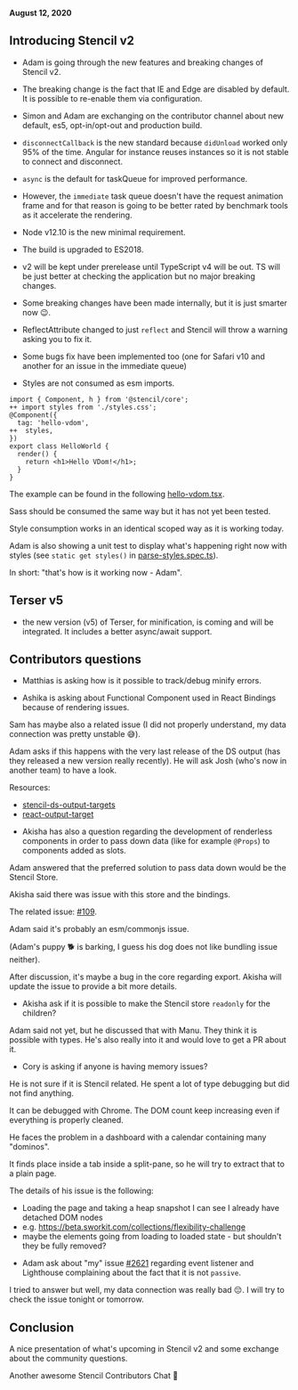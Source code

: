 **August 12, 2020**

## Introducing Stencil v2

- Adam is going through the new features and breaking changes of Stencil v2.

- The breaking change is the fact that IE and Edge are disabled by default. It is possible to re-enable them via configuration.

- Simon and Adam are exchanging on the contributor channel about new default, es5, opt-in/opt-out and production build.

- `disconnectCallback` is the new standard because `didUnload` worked only 95% of the time. Angular for instance reuses instances so it is not stable to connect and disconnect.

- `async` is the default for taskQueue for improved performance.

- However, the `immediate` task queue doesn't have the request animation frame and for that reason is going to be better rated by benchmark tools as it accelerate the rendering.

- Node v12.10 is the new minimal requirement.

- The build is upgraded to ES2018.

- v2 will be kept under prerelease until TypeScript v4 will be out. TS will be just better at checking the application but no major breaking changes.

- Some breaking changes have been made internally, but it is just smarter now 😉.

- ReflectAttribute changed to just `reflect` and Stencil will throw a warning asking you to fix it.

- Some bugs fix have been implemented too (one for Safari v10 and another for an issue in the immediate queue)

- Styles are not consumed as esm imports.

```
import { Component, h } from '@stencil/core';
++ import styles from './styles.css';
@Component({
  tag: 'hello-vdom',
++  styles,
})
export class HelloWorld {
  render() {
    return <h1>Hello VDom!</h1>;
  }
}
```

The example can be found in the following [hello-vdom.tsx](https://github.com/ionic-team/stencil/blob/master/test/hello-vdom/src/components/hello-vdom.tsx).

Sass should be consumed the same way but it has not yet been tested.

Style consumption works in an identical scoped way as it is working today.

Adam is also showing a unit test to display what's happening right now with styles (see `static get styles()` in [parse-styles.spec.ts](https://github.com/ionic-team/stencil/blob/735a1a14eb688ce2bd75785a566f2249c6f78f38/src/compiler/transformers/test/parse-styles.spec.ts#L75)).

In short: "that's how is it working now  - Adam".

## Terser v5

- the new version (v5) of Terser, for minification, is coming and will be integrated. It includes a better async/await support.

## Contributors questions 

- Matthias is asking how is it possible to track/debug minify errors.

- Ashika is asking about Functional Component used in React Bindings because of rendering issues.

Sam has maybe also a related issue (I did not properly understand, my data connection was pretty unstable 😅).

Adam asks if this happens with the very last release of the DS output (has they released a new version really recently). He will ask Josh (who's now in another team) to have a look.

Resources:
* [stencil-ds-output-targets](https://github.com/ionic-team/stencil-ds-output-targets)
* [react-output-target](https://github.com/ionic-team/stencil-ds-output-targets/tree/master/packages/react-output-target)

- Akisha has also a question regarding the development of renderless components in order to pass down data (like for example `@Props`) to components added as slots.

Adam answered that the preferred solution to pass data down would be the Stencil Store.

Akisha said there was issue with this store and the bindings.

The related issue: [#109](https://github.com/ionic-team/stencil-ds-output-targets/issues/109).

Adam said it's probably an esm/commonjs issue.

(Adam's puppy 🐕 is barking, I guess his dog does not like bundling issue neither).

After discussion, it's maybe a bug in the core regarding export. Akisha will update the issue to provide a bit more details.

- Akisha ask if it is possible to make the Stencil store `readonly` for the children?

Adam said not yet, but he discussed that with Manu. They think it is possible with types. He's also really into it and would love to get a PR about it.

- Cory is asking if anyone is having memory issues?

He is not sure if it is Stencil related. He spent a lot of type debugging but did not find anything.

It can be debugged with Chrome. The DOM count keep increasing even if everything is properly cleaned.

He faces the problem in a dashboard with a calendar containing many "dominos".

It finds place inside a tab inside a split-pane, so he will try to extract that to a plain page.

The details of his issue is the following:

* Loading the page and taking a heap snapshot I can see I already have detached DOM nodes
* e.g. https://beta.sworkit.com/collections/flexibility-challenge
* maybe the elements going from loading to loaded state - but shouldn't they be fully removed?

- Adam ask about "my" issue [#2621](https://github.com/ionic-team/stencil/issues/2621) regarding event listener and Lighthouse complaining about the fact that it is not `passive`.

I tried to answer but well, my data connection was really bad 😔. I will try to check the issue tonight or tomorrow.

## Conclusion

A nice presentation of what's upcoming in Stencil v2 and some exchange about the community questions.

Another awesome Stencil Contributors Chat 🥳
